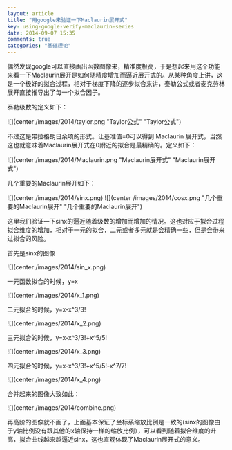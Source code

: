 ```yaml
---
layout: article
title: "用google来验证一下Maclaurin展开式"
key: using-google-verify-maclaurin-series
date: 2014-09-07 15:35
comments: true
categories: "基础理论"
---
```

  偶然发现google可以直接画出函数图像来，精准度极高，于是想起来用这个功能来看一下Maclaurin展开是如何随精度增加而逼近展开式的。从某种角度上讲，这是一个极好的拟合过程，相对于梯度下降的逐步拟合来讲，泰勒公式或者麦克劳林展开直接推导出了每一个拟合因子。
  
  泰勒级数的定义如下：

  ![](center /images/2014/taylor.png "Taylor公式" "Taylor公式")

  不过这是带拉格朗日余项的形式。让基准值=0可以得到 Maclaurin 展开式，当然这也就意味着Maclaurin展开式在0附近的拟合是最精确的。定义如下：

  ![](center /images/2014/Maclaurin.png "Maclaurin展开式" "Maclaurin展开式")

<!--more-->

  几个重要的Maclaurin展开如下：

  ![](center /images/2014/sinx.png)
  ![](center /images/2014/cosx.png "几个重要的Maclaurin展开" "几个重要的Maclaurin展开")

  这里我们验证一下sinx的逼近随着级数的增加而增加的情况。这也对应于拟合过程拟合维度的增加，相对于一元的拟合，二元或者多元就是会精确一些，但是会带来过拟合的风险。

  首先是sinx的图像

  ![](center /images/2014/sin_x.png)

  一元函数拟合的时候，y=x

  ![](center /images/2014/x_1.png)

  二元拟合的时候，y=x-x^3/3!

  ![](center /images/2014/x_2.png)

  三元拟合的时候，y=x-x^3/3!+x^5/5!

  ![](center /images/2014/x_3.png)

  
  四元拟合的时候，y=x-x^3/3!+x^5/5!-x^7/7!

  ![](center /images/2014/x_4.png)
  
  合并起来的图像大致如此：

  ![](center /images/2014/combine.png)

  再高阶的图像就不画了，上面基本保证了坐标系缩放比例是一致的(sinx的图像由于y轴比例没有跟其他的x轴保持一样的缩放比例），可以看到随着拟合维度的升高，拟合曲线越来越逼近sinx，这也直观体现了Maclaurin展开式的意义。
